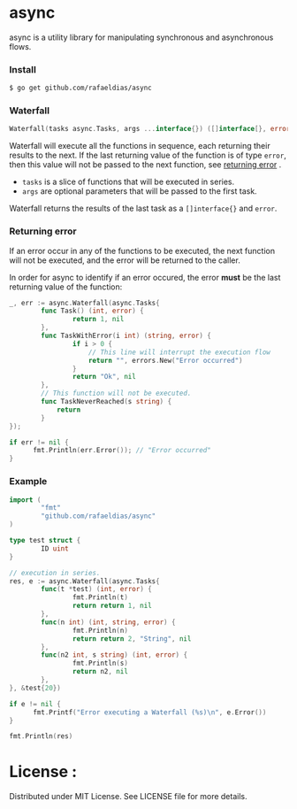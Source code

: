 # async

async is a utility library for manipulating synchronous and asynchronous flows.

### Install

```bash
$ go get github.com/rafaeldias/async
```

### Waterfall
```go
Waterfall(tasks async.Tasks, args ...interface{}) ([]interface[}, error)
```

Waterfall will execute all the functions in sequence, each returning their results to the next. If the last returning value of the function is of type `error`, then this value will not be passed to the next function, see [returning error](#returning-error) .

- `tasks` is a slice of functions that will be executed in series.
- `args` are optional parameters that will be passed to the first task.

Waterfall returns the results of the last task as a `[]interface{}` and `error`.


### <a name="returning-error"></a>Returning error

If an error occur in any of the functions to be executed, the next function will not be executed, and the error will be returned to the caller.

In order for async to identify if an error occured, the error **must** be the last returning value of the function:

```go
_, err := async.Waterfall(async.Tasks{
        func Task() (int, error) {
                return 1, nil
        },
        func TaskWithError(i int) (string, error) {
                if i > 0 {
                    // This line will interrupt the execution flow
                    return "", errors.New("Error occurred")
                }
                return "Ok", nil
        },
        // This function will not be executed.
        func TaskNeverReached(s string) {
            return
        }
});

if err != nil {
      fmt.Println(err.Error()); // "Error occurred"
}
```

### Example

```go
import (
        "fmt"
        "github.com/rafaeldias/async"
)

type test struct {
        ID uint
}

// execution in series.
res, e := async.Waterfall(async.Tasks{
        func(t *test) (int, error) {
                fmt.Println(t)
                return return 1, nil
        },
        func(n int) (int, string, error) {
                fmt.Println(n)
                return return 2, "String", nil
        },
        func(n2 int, s string) (int, error) {
                fmt.Println(s)
                return n2, nil
        },
}, &test{20})

if e != nil {
      fmt.Printf("Error executing a Waterfall (%s)\n", e.Error())
}

fmt.Println(res)

```

# License :
Distributed under MIT License. See LICENSE file for more details.
